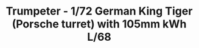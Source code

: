 ---
layout: product
title: "Trumpeter - 1/72 German King Tiger (Porsche turret) with 105mm kWh L/68"
price: "2000" 
desc: "N/A"
img_path: "/assets/img/TRU07161.webp"
brand: "N/A"
available: false
special_offer: false
new: false
soon: false
cat: "010000"
subcat: "013400"
subsubcat: "0N/A"
sifra: "TRU07161"
popular: false
---